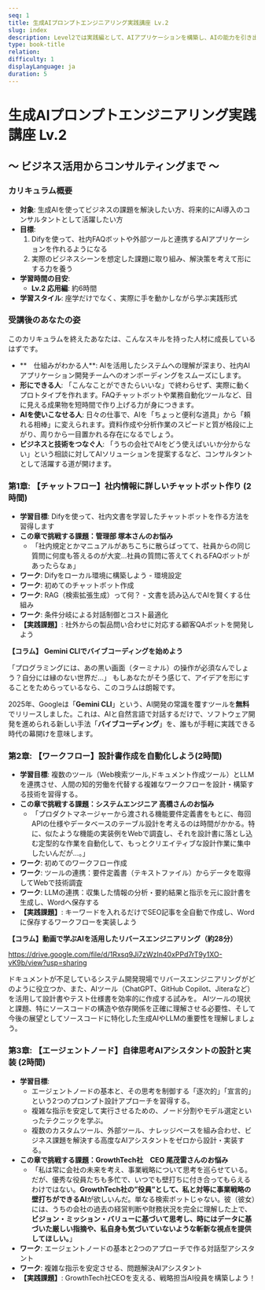 ```yaml
---
seq: 1
title: 生成AIプロンプトエンジニアリング実践講座 Lv.2
slug: index
description: Level2では実践編として、AIアプリケーションを構築し、AIの能力を引き出す高度なテクニックまでを身につけることができます。Difyを使って、社内FAQボットや外部ツールと連携するAIアプリケーションを作ります
type: book-title
relation: 
difficulty: 1
displayLanguage: ja
duration: 5
---
```


# 生成AIプロンプトエンジニアリング実践講座 Lv.2
## ～ ビジネス活用からコンサルティングまで ～

### カリキュラム概要
- **対象**: 生成AIを使ってビジネスの課題を解決したい方、将来的にAI導入のコンサルタントとして活躍したい方
- **目標**:
    1. Difyを使って、社内FAQボットや外部ツールと連携するAIアプリケーションを作れるようになる
    2. 実際のビジネスシーンを想定した課題に取り組み、解決策を考えて形にする力を養う
- **学習時間の目安**:
    - **Lv.2 応用編**: 約6時間
- **学習スタイル**: 座学だけでなく、実際に手を動かしながら学ぶ実践形式

### 受講後のあなたの姿
このカリキュラムを終えたあなたは、こんなスキルを持った人材に成長しているはずです。
- **　仕組みがわかる人**: AIを活用したシステムへの理解が深まり、社内AIアプリケーション開発チームへのオンボーディングをスムーズにします。
- **形にできる人**: 「こんなことができたらいいな」で終わらせず、実際に動くプロトタイプを作れます。FAQチャットボットや業務自動化ツールなど、目に見える成果物を短時間で作り上げる力が身につきます。
- **AIを使いこなせる人**: 日々の仕事で、AIを「ちょっと便利な道具」から「頼れる相棒」に変えられます。資料作成や分析作業のスピードと質が格段に上がり、周りから一目置かれる存在になるでしょう。
- **ビジネスと技術をつなぐ人**: 「うちの会社でAIをどう使えばいいか分からない」という相談に対してAIソリューションを提案するなど、コンサルタントとして活躍する道が開けます。


### 第1章: 【チャットフロー】社内情報に詳しいチャットボット作り (2時間)
- **学習目標**: Difyを使って、社内文書を学習したチャットボットを作る方法を習得します
- **この章で挑戦する課題：管理部 塚本さんのお悩み**
    - 「社内規定とかマニュアルがあちこちに散らばってて、社員からの同じ質問に何度も答えるのが大変...社員の質問に答えてくれるFAQボットがあったらなぁ」
- **ワーク**: Difyをローカル環境に構築しよう - 環境設定
- **ワーク**: 初めてのチャットボット作成
- **ワーク**: RAG（検索拡張生成）って何？ - 文書を読み込んでAIを賢くする仕組み
- **ワーク**: 条件分岐による対話制御とコスト最適化
- **【実践課題】**: 社外からの製品問い合わせに対応する顧客QAボットを開発しよう


**【コラム】 Gemini CLIでバイブコーディングを始めよう**

「プログラミングには、あの黒い画面（ターミナル）の操作が必須なんでしょう？自分には縁のない世界だ…」
もしあなたがそう感じて、アイデアを形にすることをためらっているなら、このコラムは朗報です。

2025年、Googleは「**Gemini CLI**」という、AI開発の常識を覆すツールを**無料**でリリースしました。これは、AIと自然言語で対話するだけで、ソフトウェア開発を進められる新しい手法「**バイブコーディング**」を、誰もが手軽に実践できる時代の幕開けを意味します。

### 第2章: 【ワークフロー】設計書作成を自動化しよう(2時間)
- **学習目標**: 複数のツール（Web検索ツール,ドキュメント作成ツール）とLLMを連携させ、人間の知的労働を代替する複雑なワークフローを設計・構築する技術を習得する。
- **この章で挑戦する課題：システムエンジニア 高橋さんのお悩み**
    - 「プロダクトマネージャーから渡される機能要件定義書をもとに、毎回APIの仕様やデータベースのテーブル設計を考えるのは時間がかかる。特に、似たような機能の実装例をWebで調査し、それを設計書に落とし込む定型的な作業を自動化して、もっとクリエイティブな設計作業に集中したいんだが…。」
- **ワーク**: 初めてのワークフロー作成
- **ワーク**: ツールの連携：要件定義書（テキストファイル）からデータを取得してWebで技術調査
- **ワーク**: LLMの連携：収集した情報の分析・要約結果と指示を元に設計書を生成し、Wordへ保存する
- **【実践課題】**: キーワードを入れるだけでSEO記事を全自動で作成し、Wordに保存するワークフローを実装しよう


**【コラム】動画で学ぶAIを活用したリバースエンジニアリング（約28分）**

https://drive.google.com/file/d/1Rxsq9Ji7zWzIn40xPPd7rT9y1XO-vK9b/view?usp=sharing

ドキュメントが不足しているシステム開発現場でリバースエンジニアリングがどのように役立つか、また、AIツール（ChatGPT、GitHub Copilot、Jiteraなど）を活用して設計書やテスト仕様書を効率的に作成する試みを。
AIツールの現状と課題、特にソースコードの構造や依存関係を正確に理解させる必要性、そして今後の展望としてソースコードに特化した生成AIやLLMの重要性を理解しましょう。


### 第3章: 【エージェントノード】自律思考AIアシスタントの設計と実装 (2時間)
- **学習目標**:
    - エージェントノードの基本と、その思考を制御する「逐次的」「宣言的」という2つのプロンプト設計アプローチを習得する。
    - 複雑な指示を安定して実行させるための、ノード分割やモデル選定といったテクニックを学ぶ。
    - 複数のカスタムツール、外部ツール、ナレッジベースを組み合わせ、ビジネス課題を解決する高度なAIアシスタントをゼロから設計・実装する。
- **この章で挑戦する課題：GrowthTech社　CEO 尾茂雷さんのお悩み**
    - 「私は常に会社の未来を考え、事業戦略について思考を巡らせている。だが、優秀な役員たちも多忙で、いつでも壁打ちに付き合ってもらえるわけではない。**GrowthTech社の”役員”として、私と対等に事業戦略の壁打ちができるAI**が欲しいんだ。単なる検索ボットじゃない。彼（彼女）には、うちの会社の過去の経営判断や財務状況を完全に理解した上で、**ビジョン・ミッション・バリューに基づいて思考し、時にはデータに基づいた厳しい指摘や、私自身も気づいていないような斬新な視点を提供してほしい。**」
- **ワーク**: エージェントノードの基本と2つのアプローチで作る対話型アシスタント
- **ワーク**: 複雑な指示を安定させる、問題解決AIアシスタント
- **【実践課題】**: GrowthTech社CEOを支える、戦略担当AI役員を構築しよう！

